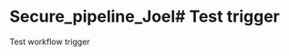 # Secure_pipeline_Joel#   T e s t   t r i g g e r  
 T e s t   w o r k f l o w   t r i g g e r  
 